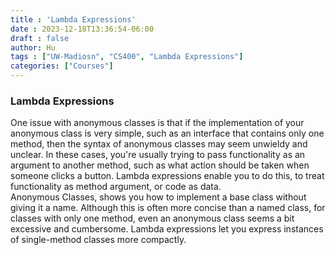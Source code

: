 ```yaml
---
title : 'Lambda Expressions'
date : 2023-12-18T13:36:54-06:00
draft : false
author: Hu
tags : ["UW-Madiosn", "CS400", "Lambda Expressions"]
categories: ["Courses"]
---
```


### Lambda Expressions  

One issue with anonymous classes is that if the implementation of your anonymous class is very simple, such as an interface that contains only one method, then the syntax of anonymous classes may seem unwieldy and unclear. In these cases, you're usually trying to pass functionality as an argument to another method, such as what action should be taken when someone clicks a button. Lambda expressions enable you to do this, to treat functionality as method argument, or code as data.   
Anonymous Classes, shows you how to implement a base class without giving it a name. Although this is often more concise than a named class, for classes with only one method, even an anonymous class seems a bit excessive and cumbersome. Lambda expressions let you express instances of single-method classes more compactly.  
